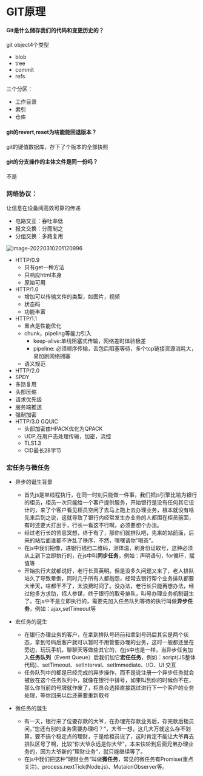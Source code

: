 # GIT原理

#### Git是什么储存我们的代码和变更历史的？

git object4个类型

- blob
- tree
- commit
- refs



三个分区：

- 工作目录
- 索引
- 仓库

#### git的revert,reset为啥能能回退版本？

git的键值数据库，存下了个版本的全部快照

#### git的分支操作的主体文件是同一份吗？

不是



### 网络协议：

让信息在设备间高效可靠的传递



- 电路交互：吞吐率低
- 报文交换：分而制之
- 分组交换：多路复用

![image-20220310201120996](https://tva1.sinaimg.cn/large/e6c9d24ely1h051pad65yj20o10i640d.jpg)



- HTTP/0.9
  - 只有get一种方法
  - 只响应html本身
  - 原始可用
- HTTP/1.0
  - 增加可以传输文件的类型，如图片，视频
  - 状态码
  - 功能丰富
- HTTP/1.1
  - 重点是性能优化
  - chunk，pipeling等能力引入
    - keep-alive:单线阻塞式传输，网络差时体验极差
    - pipeline: 必须顺序传输，丢包后阻塞等待，多个tcp链接资源消耗大，易加剧网络拥塞
  - 语义规范
-  HTTP/2.0
  - SPDY  
  - 多路复用
  - 头部压缩
  - 请求优先级
  - 服务端推送
  - 强制加密
- HTTP/3.0    GQUIC
  - 头部加密由HPACK优化为QPACK
  - UDP,在用户态处理传输，加密，流控
  - TLS1.3
  - CID最长28字节



### 宏任务与微任务

- 异步的诞生背景
  - 首先js是单线程执行，在同一时刻只能做一件事，我们把js引擎比喻为银行的柜员，柜员一次只能给一个客户提供服务，开始银行是没有任何其它设计的，来了个客户看见柜员空闲了去马上跑上去办理业务，根本就没有啥先来后到之说，这就导致了银行内经常发生办业务的人都围在柜员前面，有时还要大打出手，行长一看这不行啊，必须要想个办法。
  - 经过老行长的苦思冥想，终于有了，那你们就排队吧，先来的站前面，后来的站后面谁都不许乱了秩序，不然，嘿嘿请你”喝茶“。
  - 在js中我们把像，进银行钱扫二维码，测体温，刷身份证取号，这种必须从上到下立即执行的，在js中叫**同步任务**，例如：声明语句，for循环，赋值等
  - 开始执行大就都说好，老行长真英明。但是没多久问题又来了，老人排队站久了导致晕倒，同时几乎所有人都抱怨，经常去银行帮个业务排队都要大半天，啥都干不了，太浪费时间了。没办法，老行长只能再想办法，经过他多方求助，招人参谋，终于银行的取号排队，叫号办理业务机制诞生了。在js中不是立即执行的，需要先加入任务队列等待的执行叫做**异步任务**，例如：ajax,setTimeout等 

- 宏任务的诞生
  - 在银行办理业务的客户，在拿到排队号码前和拿到号码后其实是两个状态，拿到号码后客户就可以暂时不用管要办理的业务，这时一般都还坐在旁边，玩玩手机，聊聊天等做些其它的，在js中也是一样，当异步任务加入**任务队列**（Event Queue）后我们加它**宏任任务**，例如：script(JS整体代码)、setTimeout、setInterval、setImmediate、I/O、UI 交互
  - 任务队列中的都是已经完成的异步操作，而不是说注册一个异步任务就会被放在这个任务队列中，就像在银行中排号，如果叫到你的时候你不在，那么你当前的号牌就作废了，柜员会选择直接跳过进行下一个客户的业务处理，等你回来以后还需要重新取号
- 微任务的诞生
  - 有一天，银行来了位要存款的大爷，在办理完存款业务后，存完款后柜员问，”您还有别的业务需要办理吗？“，大爷一想，这几大万就这么存不划算，要不搞个稳定点的理财，于是给柜员说了，这时肯定不能让大爷再去排队区号了啊，比较”你大爷永远是你大爷“，本来快轮到后面兄弟办理业务的，因为大爷新的”理财业务“，就只能继续等了。
  - 在js中我们把这种”理财业务“叫做**微任务**，常见的微任务有Promise(重点关注)、process.nextTick(Node.js)、MutaionObserver等。
